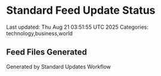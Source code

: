 # Standard Feed Update Status
Last updated: Thu Aug 21 03:51:55 UTC 2025
Categories: technology,business,world

## Feed Files Generated

Generated by Standard Updates Workflow
